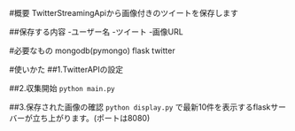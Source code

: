 #概要
TwitterStreamingApiから画像付きのツイートを保存します

##保存する内容
-ユーザー名
-ツイート
-画像URL

#必要なもの
mongodb(pymongo)
flask
twitter

#使いかた
##1.TwitterAPIの設定

##2.収集開始
`python main.py`

##3.保存された画像の確認
`python display.py`
で最新10件を表示するflaskサーバーが立ち上がります。(ポートは8080)